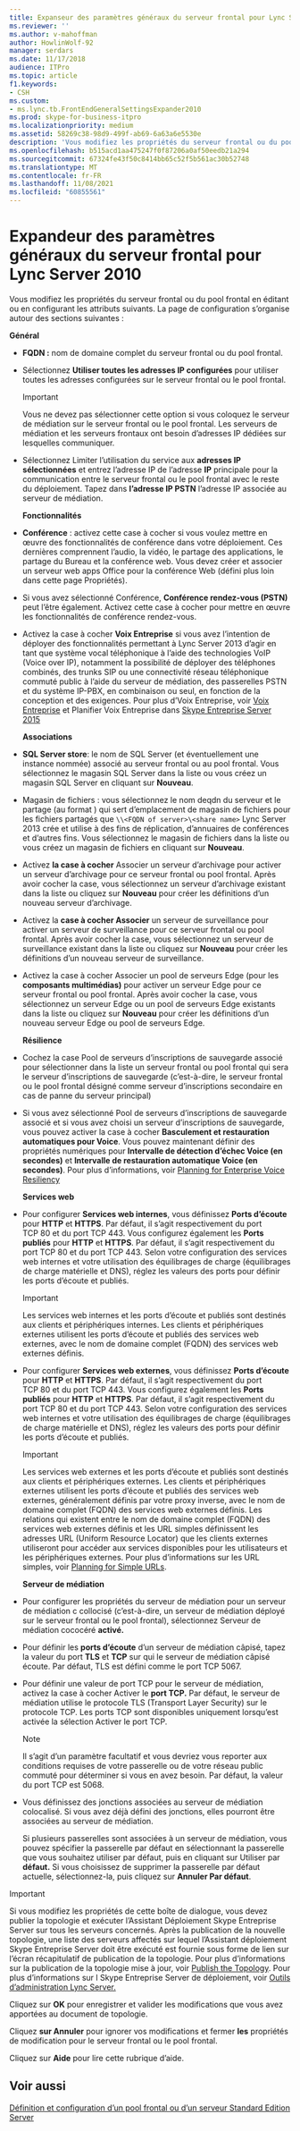 ```yaml
---
title: Expanseur des paramètres généraux du serveur frontal pour Lync Server 2010
ms.reviewer: ''
ms.author: v-mahoffman
author: HowlinWolf-92
manager: serdars
ms.date: 11/17/2018
audience: ITPro
ms.topic: article
f1.keywords:
- CSH
ms.custom:
- ms.lync.tb.FrontEndGeneralSettingsExpander2010
ms.prod: skype-for-business-itpro
ms.localizationpriority: medium
ms.assetid: 58269c38-98d9-499f-ab69-6a63a6e5530e
description: 'Vous modifiez les propriétés du serveur frontal ou du pool frontal en éditant ou en configurant les attributs suivants. La page de configuration s’organise autour des sections suivantes :'
ms.openlocfilehash: b515acd1aa475247f0f87206a0af50eedb21a294
ms.sourcegitcommit: 67324fe43f50c8414bb65c52f5b561ac30b52748
ms.translationtype: MT
ms.contentlocale: fr-FR
ms.lasthandoff: 11/08/2021
ms.locfileid: "60855561"
---
```

# <a name="front-end-general-settings-expander-for-lync-server-2010"></a>Expandeur des paramètres généraux du serveur frontal pour Lync Server 2010

Vous modifiez les propriétés du serveur frontal ou du pool frontal en éditant ou en configurant les attributs suivants. La page de configuration s’organise autour des sections suivantes :

 **Général**

- **FQDN :** nom de domaine complet du serveur frontal ou du pool frontal.

- Sélectionnez **Utiliser toutes les adresses IP configurées** pour utiliser toutes les adresses configurées sur le serveur frontal ou le pool frontal.

    > [!IMPORTANT]
    > Vous ne devez pas sélectionner cette option si vous coloquez le serveur de médiation sur le serveur frontal ou le pool frontal. Les serveurs de médiation et les serveurs frontaux ont besoin d’adresses IP dédiées sur lesquelles communiquer.

- Sélectionnez Limiter l’utilisation du service aux **adresses IP sélectionnées** et entrez l’adresse IP de l’adresse **IP** principale pour la communication entre le serveur frontal ou le pool frontal avec le reste du déploiement. Tapez dans **l’adresse IP PSTN** l’adresse IP associée au serveur de médiation.

    **Fonctionnalités**

- **Conférence** : activez cette case à cocher si vous voulez mettre en œuvre des fonctionnalités de conférence dans votre déploiement. Ces dernières comprennent l’audio, la vidéo, le partage des applications, le partage du Bureau et la conférence web. Vous devez créer et associer un serveur web apps Office pour la conférence Web (défini plus loin dans cette page Propriétés).

- Si vous avez sélectionné Conférence, **Conférence rendez-vous (PSTN)** peut l’être également. Activez cette case à cocher pour mettre en œuvre les fonctionnalités de conférence rendez-vous.

- Activez la case à cocher **Voix Entreprise** si vous avez l’intention de déployer des fonctionnalités permettant à Lync Server 2013 d’agir en tant que système vocal téléphonique à l’aide des technologies VoIP (Voice over IP), notamment la possibilité de déployer des téléphones combinés, des trunks SIP ou une connectivité réseau téléphonique commuté public à l’aide du serveur de médiation, des passerelles PSTN et du système IP-PBX, en combinaison ou seul,  en fonction de la conception et des exigences. Pour plus d’Voix Entreprise, voir [Voix Entreprise](/previous-versions/office/lync-server-2013/lync-server-2013-enterprise-voice) et Planifier Voix Entreprise dans [Skype Entreprise Server 2015](../../plan-your-deployment/enterprise-voice-solution/enterprise-voice.md)

    **Associations**

- **SQL Server store**: le nom de SQL Server (et éventuellement une instance nommée) associé au serveur frontal ou au pool frontal. Vous sélectionnez le magasin SQL Server dans la liste ou vous créez un magasin SQL Server en cliquant sur **Nouveau**.

- Magasin de fichiers : vous sélectionnez le nom deqdn du serveur et le partage (au format ) qui sert d’emplacement de magasin de fichiers pour les fichiers partagés que `\\<FQDN of server>\<share name>` Lync Server 2013 crée et utilise à des fins de réplication, d’annuaires de conférences et d’autres fins. Vous sélectionnez le magasin de fichiers dans la liste ou vous créez un magasin de fichiers en cliquant sur **Nouveau**.

- Activez **la case à cocher** Associer un serveur d’archivage pour activer un serveur d’archivage pour ce serveur frontal ou pool frontal. Après avoir cocher la case, vous sélectionnez un serveur d’archivage existant dans la liste ou cliquez sur **Nouveau** pour créer les définitions d’un nouveau serveur d’archivage.

- Activez la **case à cocher Associer** un serveur de surveillance pour activer un serveur de surveillance pour ce serveur frontal ou pool frontal. Après avoir cocher la case, vous sélectionnez un serveur de surveillance existant dans la liste ou cliquez sur **Nouveau** pour créer les définitions d’un nouveau serveur de surveillance.

- Activez la case à cocher Associer un pool de serveurs Edge (pour les **composants multimédias)** pour activer un serveur Edge pour ce serveur frontal ou pool frontal. Après avoir cocher la case, vous sélectionnez un serveur Edge ou un pool de serveurs Edge existants dans la liste ou cliquez sur **Nouveau** pour créer les définitions d’un nouveau serveur Edge ou pool de serveurs Edge.

  **Résilience**

- Cochez la case Pool de serveurs d’inscriptions de sauvegarde associé pour sélectionner dans la liste un serveur frontal ou pool frontal qui sera le serveur d’inscriptions de sauvegarde (c’est-à-dire, le serveur frontal ou le pool frontal désigné comme serveur d’inscriptions secondaire en cas de panne du serveur principal) 

- Si vous avez sélectionné Pool de serveurs d’inscriptions de sauvegarde associé et si vous avez choisi un serveur d’inscriptions de sauvegarde, vous pouvez activer la case à cocher **Basculement et restauration automatiques pour Voice**. Vous pouvez maintenant définir des propriétés numériques pour **Intervalle de détection d’échec Voice (en secondes)** et **Intervalle de restauration automatique Voice (en secondes)**. Pour plus d’informations, voir [Planning for Enterprise Voice Resiliency](/previous-versions/office/lync-server-2013/lync-server-2013-planning-for-enterprise-voice-resiliency)

  **Services web**

- Pour configurer **Services web internes**, vous définissez **Ports d’écoute** pour **HTTP** et **HTTPS**. Par défaut, il s’agit respectivement du port TCP 80 et du port TCP 443. Vous configurez également les **Ports publiés** pour **HTTP** et **HTTPS**. Par défaut, il s’agit respectivement du port TCP 80 et du port TCP 443. Selon votre configuration des services web internes et votre utilisation des équilibrages de charge (équilibrages de charge matérielle et DNS), réglez les valeurs des ports pour définir les ports d’écoute et publiés.

    > [!IMPORTANT]
    > Les services web internes et les ports d’écoute et publiés sont destinés aux clients et périphériques internes. Les clients et périphériques externes utilisent les ports d’écoute et publiés des services web externes, avec le nom de domaine complet (FQDN) des services web externes définis.

- Pour configurer **Services web externes**, vous définissez **Ports d’écoute** pour **HTTP** et **HTTPS**. Par défaut, il s’agit respectivement du port TCP 80 et du port TCP 443. Vous configurez également les **Ports publiés** pour **HTTP** et **HTTPS**. Par défaut, il s’agit respectivement du port TCP 80 et du port TCP 443. Selon votre configuration des services web internes et votre utilisation des équilibrages de charge (équilibrages de charge matérielle et DNS), réglez les valeurs des ports pour définir les ports d’écoute et publiés.

    > [!IMPORTANT]
    > Les services web externes et les ports d’écoute et publiés sont destinés aux clients et périphériques externes. Les clients et périphériques externes utilisent les ports d’écoute et publiés des services web externes, généralement définis par votre proxy inverse, avec le nom de domaine complet (FQDN) des services web externes définis. Les relations qui existent entre le nom de domaine complet (FQDN) des services web externes définis et les URL simples définissent les adresses URL (Uniform Resource Locator) que les clients externes utiliseront pour accéder aux services disponibles pour les utilisateurs et les périphériques externes. Pour plus d’informations sur les URL simples, voir [Planning for Simple URLs](/previous-versions/office/lync-server-2013/lync-server-2013-planning-for-simple-urls).

  **Serveur de médiation**

- Pour configurer  les propriétés du serveur de médiation pour un serveur de médiation c collocisé (c’est-à-dire, un serveur de médiation déployé sur le serveur frontal ou le pool frontal), sélectionnez Serveur de médiation cococéré **activé.**

- Pour définir les **ports d’écoute** d’un serveur de médiation câpisé, tapez la valeur du port **TLS** et **TCP** sur qui le serveur de médiation câpisé écoute. Par défaut, TLS est défini comme le port TCP 5067.

- Pour définir une valeur de port TCP pour le serveur de médiation, activez la case à cocher Activer le **port TCP.** Par défaut, le serveur de médiation utilise le protocole TLS (Transport Layer Security) sur le protocole TCP. Les ports TCP sont disponibles uniquement lorsqu’est activée la sélection Activer le port TCP.

    > [!NOTE]
    > Il s’agit d’un paramètre facultatif et vous devriez vous reporter aux conditions requises de votre passerelle ou de votre réseau public commuté pour déterminer si vous en avez besoin. Par défaut, la valeur du port TCP est 5068.

- Vous définissez des jonctions associées au serveur de médiation colocalisé. Si vous avez déjà défini des jonctions, elles pourront être associées au serveur de médiation.

    Si plusieurs passerelles sont associées à un serveur de médiation, vous pouvez spécifier la passerelle par défaut en sélectionnant la passerelle que vous souhaitez utiliser par défaut, puis en cliquant sur Utiliser par **défaut.** Si vous choisissez de supprimer la passerelle par défaut actuelle, sélectionnez-la, puis cliquez sur **Annuler Par défaut**.

> [!IMPORTANT]
> Si vous modifiez les propriétés de cette boîte de dialogue, vous devez publier la topologie et exécuter l’Assistant Déploiement Skype Entreprise Server sur tous les serveurs concernés. Après la publication de la nouvelle topologie, une liste des serveurs affectés sur lequel l’Assistant déploiement Skype Entreprise Server doit être exécuté est fournie sous forme de lien sur l’écran récapitulatif de publication de la topologie. Pour plus d’informations sur la publication de la topologie mise à jour, voir [Publish the Topology](/previous-versions/office/lync-server-2013/lync-server-2013-publish-the-topology). Pour plus d’informations sur l Skype Entreprise Server de déploiement, voir [Outils d’administration Lync Server.](/previous-versions/office/lync-server-2013/lync-server-2013-lync-server-administrative-tools)

Cliquez sur **OK** pour enregistrer et valider les modifications que vous avez apportées au document de topologie.

Cliquez **sur Annuler** pour ignorer vos modifications et fermer **les** propriétés de modification pour le serveur frontal ou le pool frontal.

Cliquez sur **Aide** pour lire cette rubrique d’aide.

## <a name="see-also"></a>Voir aussi

[Définition et configuration d’un pool frontal ou d’un serveur Standard Edition Server](/previous-versions/office/lync-server-2013/lync-server-2013-define-and-configure-a-front-end-pool-or-standard-edition-server)